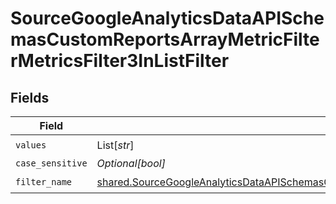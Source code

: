 # SourceGoogleAnalyticsDataAPISchemasCustomReportsArrayMetricFilterMetricsFilter3InListFilter


## Fields

| Field                                                                                                                                                                                                                                    | Type                                                                                                                                                                                                                                     | Required                                                                                                                                                                                                                                 | Description                                                                                                                                                                                                                              |
| ---------------------------------------------------------------------------------------------------------------------------------------------------------------------------------------------------------------------------------------- | ---------------------------------------------------------------------------------------------------------------------------------------------------------------------------------------------------------------------------------------- | ---------------------------------------------------------------------------------------------------------------------------------------------------------------------------------------------------------------------------------------- | ---------------------------------------------------------------------------------------------------------------------------------------------------------------------------------------------------------------------------------------- |
| `values`                                                                                                                                                                                                                                 | List[*str*]                                                                                                                                                                                                                              | :heavy_check_mark:                                                                                                                                                                                                                       | N/A                                                                                                                                                                                                                                      |
| `case_sensitive`                                                                                                                                                                                                                         | *Optional[bool]*                                                                                                                                                                                                                         | :heavy_minus_sign:                                                                                                                                                                                                                       | N/A                                                                                                                                                                                                                                      |
| `filter_name`                                                                                                                                                                                                                            | [shared.SourceGoogleAnalyticsDataAPISchemasCustomReportsArrayMetricFilterMetricsFilter3ExpressionFilterName](../../models/shared/sourcegoogleanalyticsdataapischemascustomreportsarraymetricfiltermetricsfilter3expressionfiltername.md) | :heavy_check_mark:                                                                                                                                                                                                                       | N/A                                                                                                                                                                                                                                      |